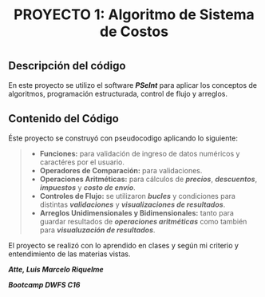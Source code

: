 <div align="center">
    <h1>PROYECTO 1: Algoritmo de Sistema de Costos<h1>
</div>

## Descripción del código

En este proyecto se utilizo el software ***PSeInt*** para aplicar los conceptos de algoritmos, programación estructurada, control de flujo y arreglos.

## Contenido del Código

Éste proyecto se construyó con pseudocodigo aplicando lo siguiente:

>- **Funciones:** para validación de ingreso de datos numéricos y caractéres por el usuario.
>- **Operadores de Comparación:** para validaciones.
>- **Operaciones Aritméticas:** para cálculos de ***precios***, ***descuentos***, ***impuestos*** y ***costo de envío***.
>- **Controles de Flujo:** se utilizaron ***bucles*** y condiciones para distintas ***validaciones*** y ***visualizaciones de resultados***.
>- **Arreglos Unidimensionales y Bidimensionales:** tanto para guardar resultados de ***operaciones aritméticas*** como también para ***visualuzación de resultados***.

El proyecto se realizó con lo aprendido en clases y según mi criterio y entendimiento de las materias vistas.

***Atte, Luis Marcelo Riquelme***

***Bootcamp DWFS C16***

